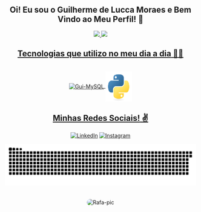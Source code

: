 <div align="center"> 

  ## __Oi! Eu sou o Guilherme de Lucca Moraes e Bem Vindo ao Meu Perfil!__ 🖖

  <div align="center">
  <a href="https://github.com/Ziero25">
  <img height="180em" src="https://github-readme-stats.vercel.app/api?username=Ziero25&show_icons=true&theme=github_dark&include_all_commits=true&count_private=true"/>
  <img height="180em" src="https://github-readme-stats.vercel.app/api/top-langs/?username=Ziero25&layout=compact&langs_count=7&theme=github_dark"/>
  </div>
   
## __Tecnologias que utilizo no meu dia a dia__ 🦾👀

<div style="display: inline_block"><br>
  <img align="center" alt="Gui-MySQL" height="80" width="70" src="https://cdn.jsdelivr.net/gh/devicons/devicon/icons/mysql/mysql-original.svg">
  <img align="center" alt="Gui-Python" height="80" width="70" src="https://raw.githubusercontent.com/devicons/devicon/master/icons/python/python-original.svg">
  </div>
    
##
  
## __Minhas Redes Sociais!__ ✌️
[![LinkedIn](https://img.shields.io/badge/LinkedIn-0077B5?style=for-the-badge&logo=linkedin&logoColor=white)](https://www.linkedin.com/in/guilherme-de-lucca-moraes-42491120a/)
[![Instagram](https://img.shields.io/badge/Instagram-E4405F?style=for-the-badge&logo=instagram&logoColor=white)](https://www.instagram.com/yoil.gui/)
  
![Snake animation](https://github.com/Ziero25/Ziero25/blob/output/github-contribution-grid-snake.svg)
   </div>
  
  <div align="center">
  <div style="display: inline_block"><br>
      <img align="center" alt="Rafa-pic" style="border-radius:50px;" src="https://media.discordapp.net/attachments/826969500083028052/977802412259704892/a0e2ae59431429125d3d93ae88fb5990.gif?width=432&height=243">
 </div>
